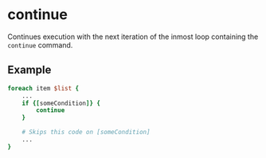 # continue

Continues execution with the next iteration of the inmost loop containing
the `continue` command.

## Example

```Tcl
foreach item $list {
    ...
    if {[someCondition]} {
        continue
    }

    # Skips this code on [someCondition]
    ...
}
```

